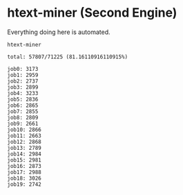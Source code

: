 # htext-miner (Second Engine)

Everything doing here is automated.

```
htext-miner

total: 57807/71225 (81.16110916110915%)

job0: 3173
job1: 2959
job2: 2737
job3: 2899
job4: 3233
job5: 2836
job6: 2865
job7: 2855
job8: 2809
job9: 2661
job10: 2866
job11: 2663
job12: 2868
job13: 2789
job14: 2984
job15: 2981
job16: 2873
job17: 2988
job18: 3026
job19: 2742
```